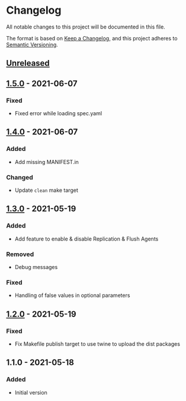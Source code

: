 # Changelog

All notable changes to this project will be documented in this file.

The format is based on [Keep a Changelog](https://keepachangelog.com/en/1.0.0/),
and this project adheres to [Semantic Versioning](https://semver.org/spec/v2.0.0.html).

## [Unreleased]

## [1.5.0] - 2021-06-07
### Fixed
- Fixed error while loading spec.yaml

## [1.4.0] - 2021-06-07
### Added
- Add missing MANIFEST.in

### Changed
- Update `clean` make target

## [1.3.0] - 2021-05-19
### Added
- Add feature to enable & disable Replication & Flush Agents

### Removed
- Debug messages

### Fixed
- Handling of false values in optional parameters

## [1.2.0] - 2021-05-19
### Fixed
- Fix Makefile publish target to use twine to upload the dist packages

## 1.1.0 - 2021-05-18
### Added
- Initial version

[Unreleased]: https://github.com/shinesolutions/pythonaem/compare/1.5.0...HEAD
[1.5.0]: https://github.com/shinesolutions/pythonaem/compare/1.4.0...1.5.0
[1.4.0]: https://github.com/shinesolutions/pythonaem/compare/1.3.0...1.4.0
[1.3.0]: https://github.com/shinesolutions/pythonaem/compare/1.2.0...1.3.0
[1.2.0]: https://github.com/shinesolutions/pythonaem/compare/1.1.0...1.2.0
